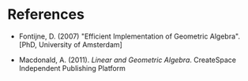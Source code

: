 # References

* Fontijne, D. (2007) "Efficient Implementation of Geometric Algebra". [PhD, University of
  Amsterdam]

* Macdonald, A. (2011). _Linear and Geometric Algebra_. CreateSpace Independent Publishing
  Platform
